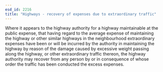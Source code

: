 ```yaml
---
esd_id: 2216
title: "Highways - recovery of expenses due to extraordinary traffic"
---
```


Where it appears to the highway authority for a highway maintainable at the public expense, that having regard to the average expense of maintaining the highway or other similar highways in the neighbourhood extraordinary expenses have been or will be incurred by the authority in maintaining the highway by reason of the damage caused by excessive weight passing along the highway, or other extraordinary traffic thereon, the highway authority may recover from any person by or in consequence of whose order the traffic has been conducted the excess expenses.

